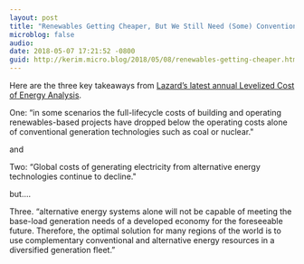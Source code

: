 ```yaml
---
layout: post
title: "Renewables Getting Cheaper, But We Still Need (Some) Conventional Sources"
microblog: false
audio: 
date: 2018-05-07 17:21:52 -0800
guid: http://kerim.micro.blog/2018/05/08/renewables-getting-cheaper.html
---
```

Here are the three key takeaways from [Lazard’s latest annual Levelized Cost of Energy Analysis](https://www.lazard.com/perspective/levelized-cost-of-energy-2017/).

One: “in some scenarios the full-lifecycle costs of building and operating renewables-based projects have dropped below the operating costs alone of conventional generation technologies such as coal or nuclear."

and

Two: “Global costs of generating electricity from alternative energy technologies continue to decline."

but….

Three. “alternative energy systems alone will not be capable of meeting the base-load generation needs of a developed economy for the foreseeable future. Therefore, the optimal solution for many regions of the world is to use complementary conventional and alternative energy resources in a diversified generation fleet.”

